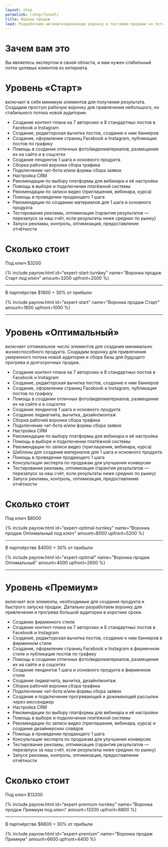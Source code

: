 ```yaml
---
layout: shop
permalink: /shop/funnel/
title: Ворона продаж
lead: Разработаем автоматизированную воронку и поставим продажи на поток
---
```


# **Зачем вам это**

Вы являетесь экспертом в своей области, и вам нужен стабильный поток целевых клиентов из интернета.

# **Уровень «Старт»**

включает в себя минимум элементов для получения результата. Создадим простую рабочую воронку для привлечения небольшого, но стабильного потока новой аудитории.

- Создание контент-плана на 7 авторских и 8 стандартных постов в Facebook и Instagram
- Создание, редакторская вычитка постов, создание к ним баннеров
- Создание, оформление страниц Facebook и Instagram, публикация постов по графику
- Помощь в создании отличных фото/видеоматериалов, размещение их на сайте и в соцсетях
- Создание лендингов 1 шага и основного продукта
- Сборка рабочей воронки сбора трафика
- Подключение чат-бота и/или формы сбора заявок
- Настройка CRM
- Рекомендации по выбору платформы для вебинара и её настройка
- Помощь в выборе и подключении платёжной системы
- Рекомендации по записи видео (приглашения, вебинара, курса)
- Помощь в проведении продающего 1 шага
- Рекомендации по созданию материалов для 1 шага и основного продукта
- Тестирование рекламы, оптимизация (гарантия результатов — перезапуск за наш счёт, если результаты ниже средних по рынку)
- Запуск рекламы, контроль, оптимизация, предоставление отчётности

# **Сколько стоит**

Под ключ $3200

{% include payrow.html id="expert-start-turnkey" name="Воронка продаж Старт под ключ" amount=3200 upfront=2000 %}

---

В партнёрстве $1600 + 30% от прибыли

{% include payrow.html id="expert-start" name="Воронка продаж Старт" amount=1600 upfront=1000 %}

---

# **Уровень «Оптимальный»**

включает оптимальное число элементов для создания минимально жизнеспособного продукта. Создадим воронку для привлечения умеренного потока новой аудитории и сбора базы для будущего прогрева и долгосрочных продаж.

- Создание контент-плана на 7 авторских и 8 стандартных постов в Facebook и Instagram
- Создание, редакторская вычитка постов, создание к ним баннеров
- Создание, оформление страниц Facebook и Instagram, публикация постов по графику
- Помощь в создании отличных фото/видеоматериалов, размещение их на сайте и в соцсетях
- Создание лендингов 1 шага и основного продукта
- Создание лидмагнита, вычитка, дизайн/монтаж
- Сборка рабочей воронки сбора трафика
- Подключение чат-бота и/или формы сбора заявок
- Настройка CRM
- Рекомендации по выбору платформы для вебинара и её настройка
- Помощь в выборе и подключении платёжной системы
- Рекомендации по записи видео (приглашения, вебинара, курса)
- Шаблоны для создания материалов для 1 шага и основного продукта
- Помощь в проведении продающего 1 шага
- Консультация эксперта по продажам для улучшения конверсии
- Тестирование рекламы, оптимизация (гарантия результатов — перезапуск за наш счёт, если результаты ниже средних по рынку)
- Запуск рекламы, контроль, оптимизация, предоставление отчётности

# **Сколько стоит**

Под ключ $8000

{% include payrow.html id="expert-optimal-turnkey" name="Воронка продаж Оптимальный под ключ" amount=8000 upfront=5200 %}

---

В партнёрстве $4000 + 30% от прибыли

{% include payrow.html id="expert-optimal" name="Воронка продаж Оптимальный" amount=4000 upfront=2600 %}

---

# **Уровень «Премиум»**

включает все элементы, необходимые для создания продукта и быстрого запуска продаж. Детально разработаем воронку для привлечения и прогрева большой аудитории в короткие сроки.

- Создание фирменного стиля
- Создание контент-плана на 7 авторских и 8 стандартных постов в Facebook и Instagram
- Создание, редакторская вычитка постов, создание к ним баннеров в фирменном стиле
- Создание, оформление страниц Facebook и Instagram в фирменном стиле и публикация постов по графику
- Помощь в создании отличных фото/видеоматериалов, размещение их на сайте и в соцсетях
- Создание лендингов 1 шага и основного продукта в фирменном стиле
- Создание лидмагнита, вычитка, дизайн/монтаж
- Сборка рабочей воронки сбора трафика
- Подключение чат-бота и/или формы сбора заявок
- Создание и подключение прогревающей и дожимающей рассылки через мессенджер
- Настройка CRM
- Рекомендации по выбору платформы для вебинара и её настройки
- Помощь в выборе и подключении платёжной системы
- Рекомендации по записи видео (приглашения, вебинара, курса) и создание дизайнерских слайдов
- Помощь в проведении продающего 1 шага
- Консультация эксперта по продажам для улучшения конверсии
- Тестирование рекламы, оптимизация (гарантия результатов — перезапуск за наш счёт, если результаты ниже средних по рынку)
- Запуск рекламы, контроль, оптимизация, предоставление отчётности

# **Сколько стоит**

Под ключ $13200

{% include payrow.html id="expert-premium-turnkey" name="Воронка продаж Премиум под ключ" amount=13200 upfront=8800 %}

---

В партнёрстве $6600 + 30% от прибыли

{% include payrow.html id="expert-premium" name="Воронка продаж Премиум" amount=6600 upfront=4400 %}